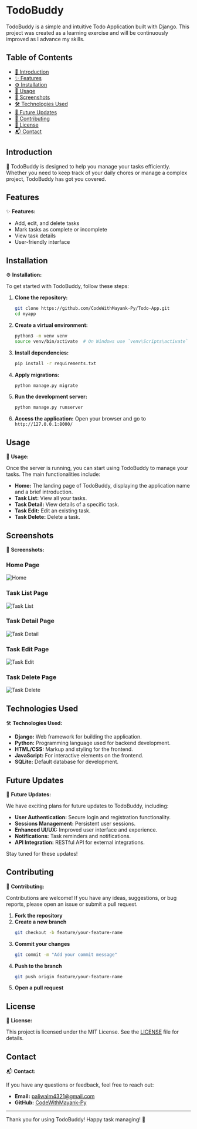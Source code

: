 # TodoBuddy

TodoBuddy is a simple and intuitive Todo Application built with Django. This project was created as a learning exercise and will be continuously improved as I advance my skills.

## Table of Contents

- [📖 Introduction](#introduction)
- [✨ Features](#features)
- [⚙️ Installation](#installation)
- [🚀 Usage](#usage)
- [📸 Screenshots](#screenshots)
- [🛠 Technologies Used](#technologies-used)
- [🔮 Future Updates](#future-updates)
- [🤝 Contributing](#contributing)
- [📜 License](#license)
- [📬 Contact](#contact)

## Introduction

📖 TodoBuddy is designed to help you manage your tasks efficiently. Whether you need to keep track of your daily chores or manage a complex project, TodoBuddy has got you covered.

## Features

✨ **Features:**

- Add, edit, and delete tasks
- Mark tasks as complete or incomplete
- View task details
- User-friendly interface

## Installation

⚙️ **Installation:**

To get started with TodoBuddy, follow these steps:

1. **Clone the repository:**
    ```bash
    git clone https://github.com/CodeWithMayank-Py/Todo-App.git
    cd myapp
    ```

2. **Create a virtual environment:**
    ```bash
    python3 -m venv venv
    source venv/bin/activate  # On Windows use `venv\Scripts\activate`
    ```

3. **Install dependencies:**
    ```bash
    pip install -r requirements.txt
    ```

4. **Apply migrations:**
    ```bash
    python manage.py migrate
    ```

5. **Run the development server:**
    ```bash
    python manage.py runserver
    ```

6. **Access the application:**
    Open your browser and go to `http://127.0.0.1:8000/`

## Usage

🚀 **Usage:**

Once the server is running, you can start using TodoBuddy to manage your tasks. The main functionalities include:

- **Home:** The landing page of TodoBuddy, displaying the application name and a brief introduction.
- **Task List:** View all your tasks.
- **Task Detail:** View details of a specific task.
- **Task Edit:** Edit an existing task.
- **Task Delete:** Delete a task.

## Screenshots

📸 **Screenshots:**

### Home Page
![Home](screenshots/home.png)

### Task List Page
![Task List](screenshots/task_list.png)

### Task Detail Page
![Task Detail](screenshots/task_detail.png)

### Task Edit Page
![Task Edit](screenshots/task_edit.png)

### Task Delete Page
![Task Delete](screenshots/task_delete.png)

## Technologies Used

🛠 **Technologies Used:**

- **Django:** Web framework for building the application.
- **Python:** Programming language used for backend development.
- **HTML/CSS:** Markup and styling for the frontend.
- **JavaScript:** For interactive elements on the frontend.
- **SQLite:** Default database for development.

## Future Updates

🔮 **Future Updates:**

We have exciting plans for future updates to TodoBuddy, including:

- **User Authentication:** Secure login and registration functionality.
- **Sessions Management:** Persistent user sessions.
- **Enhanced UI/UX:** Improved user interface and experience.
- **Notifications:** Task reminders and notifications.
- **API Integration:** RESTful API for external integrations.

Stay tuned for these updates!

## Contributing

🤝 **Contributing:**

Contributions are welcome! If you have any ideas, suggestions, or bug reports, please open an issue or submit a pull request.

1. **Fork the repository**
2. **Create a new branch**
    ```bash
    git checkout -b feature/your-feature-name
    ```
3. **Commit your changes**
    ```bash
    git commit -m "Add your commit message"
    ```
4. **Push to the branch**
    ```bash
    git push origin feature/your-feature-name
    ```
5. **Open a pull request**

## License

📜 **License:**

This project is licensed under the MIT License. See the [LICENSE](LICENSE) file for details.

## Contact

📬 **Contact:**

If you have any questions or feedback, feel free to reach out:

- **Email:** paliwalm4321@gmail.com
- **GitHub:** [CodeWithMayank-Py](https://github.com/CodeWithMayank-Py)

---

Thank you for using TodoBuddy! Happy task managing! 🎉